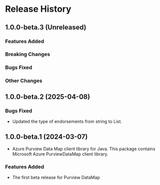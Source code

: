 # Release History

## 1.0.0-beta.3 (Unreleased)

### Features Added

### Breaking Changes

### Bugs Fixed

### Other Changes

## 1.0.0-beta.2 (2025-04-08)

### Bugs Fixed

- Updated the type of endorsements from string to List<string>.


## 1.0.0-beta.1 (2024-03-07)

- Azure Purview Data Map client library for Java. This package contains Microsoft Azure PurviewDataMap client library.

### Features Added

- The first beta release for Purview DataMap
